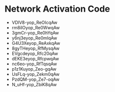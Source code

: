 # Network Activation Code
* VDlV8-yop_ReOIcqAw
* rm8iIOyop_Re0WwqAw
* 3gmCr-yop_Re0hYqAw
* y6nj3eyop_Re0mIqAw
* G4U3Xeyop_ReAxkqAw
* 8gyTHeyop_RfMysqAw
* EVgcdeyop_Rfc20qAw
* dEKE3eyop_RfcpwqAw
* nc6eo-yop_RfTqsqAw
* p1z1Kuyop_Zeo-gqAw
* UsFLq-yop_Zekm0qAw
* PzdQM-yop_Ze7-oqAw
* N_uHf-yop_ZbiK8qAw